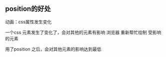 ## position的好处

动画：css属性发生变化

一个css 元素发生了变化了，会对其他的元素有影响
浏览器 重新帮忙绘制 受影响的元素

用了position 之后，会对其他元素的影响达到最低